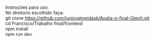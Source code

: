 Instruções para uso: <br>
No diretorio escolhido faça: <br>
git clone https://github.com/junioralmeidask/Avalia-o-final-Gtech.git <br>
cd Francisco/Trabalho final/frontend <br>
npm install <br>
npm run dev <br>
